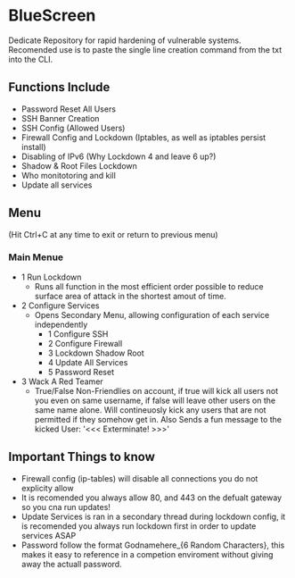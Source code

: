 # BlueScreen
Dedicate Repository for rapid hardening of vulnerable systems. 
Recomended use is to paste the single line creation command from the txt into the CLI.

## Functions Include
- Password Reset All Users
- SSH Banner Creation
- SSH Config (Allowed Users)
- Firewall Config and Lockdown (Iptables, as well as iptables persist install)
- Disabling of IPv6 (Why Lockdown 4 and leave 6 up?)
- Shadow & Root Files Lockdown
- Who monitotoring and kill
- Update all services

## Menu
(Hit Ctrl+C at any time to exit or return to previous menu)
### Main Menue
- 1 Run Lockdown
   - Runs all function in the most efficient order possible to reduce surface area of attack in the shortest amout of time.
- 2 Configure Services
  - Opens Secondary Menu, allowing configuration of each service independently
    - 1 Configure SSH
    - 2 Configure Firewall
    - 3 Lockdown Shadow Root
    - 4 Update All Services
    - 5 Password Reset
- 3 Wack A Red Teamer
  - True/False Non-Friendlies on account, if true will kick all users not you even on same username, if false will leave other users on the same name alone. Will contineuosly kick any users that are not permitted if they somehow get in. Also Sends a fun message to the kicked User: '<<< Exterminate! >>>'

## Important Things to know
- Firewall config (ip-tables) will disable all connections you do not explicity allow
- It is recomended you always allow 80, and 443 on the defualt gateway so you cna run updates!
- Update Services is ran in a secondary thread during lockdown config, it is recomended you always run lockdown first in order to update services ASAP
- Password follow the format Godnamehere_{6 Random Characters}, this makes it easy to reference in a competion enviroment without giving away the actuall password. 
